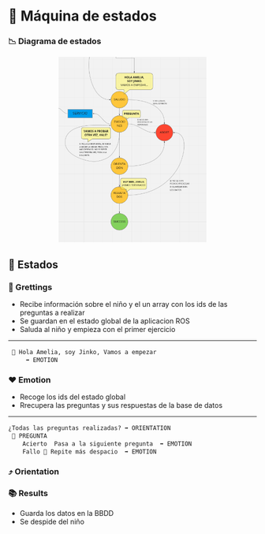 # 🎰 Máquina de estados

### 📉 Diagrama de estados

<p align=center><img width="300" src="./docs/maquinaEstados.png" /></p>

## 🌟 Estados

### 👋 Grettings

- Recibe información sobre el niño y el un array con los ids de las preguntas a realizar
- Se guardan en el estado global de la aplicacion ROS
- Saluda al niño y empieza con el primer ejercicio

---

     💬 Hola Amelia, soy Jinko, Vamos a empezar
         ➡️ EMOTION

### ❤️ Emotion

- Recoge los ids del estado global
- Rrecupera las preguntas y sus respuestas de la base de datos

---

    ¿Todas las preguntas realizadas? ➡️ ORIENTATION
     💬 PREGUNTA
        Acierto  Pasa a la siguiente pregunta  ➡️ EMOTION
        Fallo 💬 Repite más despacio  ➡️ EMOTION

### ⤴️ Orientation

### 📚 Results

- Guarda los datos en la BBDD
- Se despide del niño
